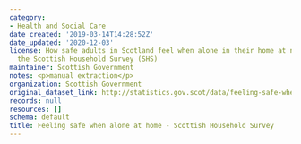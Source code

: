 ```yaml
---
category:
- Health and Social Care
date_created: '2019-03-14T14:28:52Z'
date_updated: '2020-12-03'
license: How safe adults in Scotland feel when alone in their home at night, from
  the Scottish Household Survey (SHS)
maintainer: Scottish Government
notes: <p>manual extraction</p>
organization: Scottish Government
original_dataset_link: http://statistics.gov.scot/data/feeling-safe-when-alone-at-home---scottish-household-survey
records: null
resources: []
schema: default
title: Feeling safe when alone at home - Scottish Household Survey
---
```

